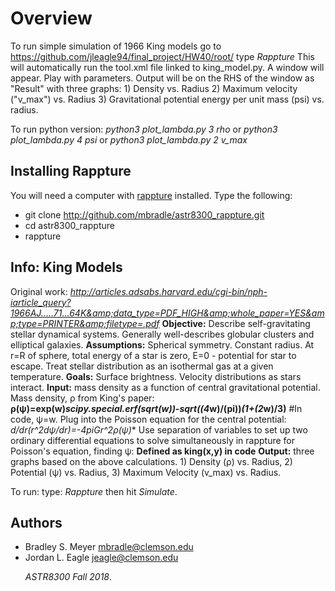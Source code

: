Overview
========

To run simple simulation of 1966 King models go to https://github.com/jleagle94/final_project/HW40/root/
type <i>
  Rappture 
  </i>
This will automatically run the tool.xml file linked to king_model.py. A window will appear. Play with parameters. Output will be on the RHS of the window as "Result" with three graphs: 1) Density vs. Radius 2) Maximum velocity ("v_max") vs. Radius 3) Gravitational potential energy per unit mass (psi) vs. radius.

To run python version: 
<i>
  python3 plot_lambda.py 3 rho
  </i>
or
<i>
  python3 plot_lambda.py 4 psi
  </i>
or
<i>
  python3 plot_lambda.py 2 v_max
</i>

Installing Rappture
------------
You will need a computer with [rappture](https://nanohub.org/infrastructure/rappture/) installed.  Type the following:
* git clone http://github.com/mbradle/astr8300_rappture.git
* cd astr8300_rappture
* rappture

Info: King Models
----
Original work: *http://articles.adsabs.harvard.edu/cgi-bin/nph-iarticle_query?1966AJ.....71...64K&amp;data_type=PDF_HIGH&amp;whole_paper=YES&amp;type=PRINTER&amp;filetype=.pdf*
<b>Objective:</b> Describe self-gravitating stellar dynamical systems. Generally well-describes globular clusters and elliptical galaxies.
<b>Assumptions:</b> Spherical symmetry. Constant radius. At r=R of sphere, total energy of a star is zero, E=0 - potential for star to escape. Treat stellar distribution as an isothermal gas at a given temperature.
<b>Goals:</b> Surface brightness. Velocity distributions as stars interact.
<b>Input:</b> mass density as a function of central gravitational potential.
Mass density, &rho; from King's paper:
**&rho;(&psi;)=exp(w)*scipy.special.erf(sqrt(w))-sqrt((4*w)/(pi))*(1+(2*w)/3)** #In code, &psi;=w.
Plug into the Poisson equation for the central potential:
**d/dr(r^2*d&psi;/dr)=-4*pi*G*r^2*&rho;(&psi;)**
Use separation of variables to set up two ordinary differential equations to solve simultaneously in rappture for Poisson's equation, finding &psi;:
**Defined as king(x,y) in code**
<b>Output:</b> three graphs based on the above calculations. 1) Density (&rho;) vs. Radius, 2) Potential (&psi;) vs. Radius, 3) Maximum Velocity (v_max) vs. Radius.

To run:
type:
*Rappture*
then hit *Simulate*.

Authors
-------

- Bradley S. Meyer <mbradle@clemson.edu>
- Jordan L. Eagle <jeagle@clemson.edu></p>
*ASTR8300 Fall 2018*.
